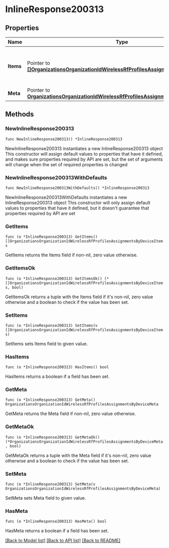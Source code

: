 # InlineResponse200313

## Properties

Name | Type | Description | Notes
------------ | ------------- | ------------- | -------------
**Items** | Pointer to [**[]OrganizationsOrganizationIdWirelessRfProfilesAssignmentsByDeviceItems**](OrganizationsOrganizationIdWirelessRfProfilesAssignmentsByDeviceItems.md) | The top-level propery containing all status data. | [optional] 
**Meta** | Pointer to [**OrganizationsOrganizationIdWirelessRfProfilesAssignmentsByDeviceMeta**](OrganizationsOrganizationIdWirelessRfProfilesAssignmentsByDeviceMeta.md) |  | [optional] 

## Methods

### NewInlineResponse200313

`func NewInlineResponse200313() *InlineResponse200313`

NewInlineResponse200313 instantiates a new InlineResponse200313 object
This constructor will assign default values to properties that have it defined,
and makes sure properties required by API are set, but the set of arguments
will change when the set of required properties is changed

### NewInlineResponse200313WithDefaults

`func NewInlineResponse200313WithDefaults() *InlineResponse200313`

NewInlineResponse200313WithDefaults instantiates a new InlineResponse200313 object
This constructor will only assign default values to properties that have it defined,
but it doesn't guarantee that properties required by API are set

### GetItems

`func (o *InlineResponse200313) GetItems() []OrganizationsOrganizationIdWirelessRfProfilesAssignmentsByDeviceItems`

GetItems returns the Items field if non-nil, zero value otherwise.

### GetItemsOk

`func (o *InlineResponse200313) GetItemsOk() (*[]OrganizationsOrganizationIdWirelessRfProfilesAssignmentsByDeviceItems, bool)`

GetItemsOk returns a tuple with the Items field if it's non-nil, zero value otherwise
and a boolean to check if the value has been set.

### SetItems

`func (o *InlineResponse200313) SetItems(v []OrganizationsOrganizationIdWirelessRfProfilesAssignmentsByDeviceItems)`

SetItems sets Items field to given value.

### HasItems

`func (o *InlineResponse200313) HasItems() bool`

HasItems returns a boolean if a field has been set.

### GetMeta

`func (o *InlineResponse200313) GetMeta() OrganizationsOrganizationIdWirelessRfProfilesAssignmentsByDeviceMeta`

GetMeta returns the Meta field if non-nil, zero value otherwise.

### GetMetaOk

`func (o *InlineResponse200313) GetMetaOk() (*OrganizationsOrganizationIdWirelessRfProfilesAssignmentsByDeviceMeta, bool)`

GetMetaOk returns a tuple with the Meta field if it's non-nil, zero value otherwise
and a boolean to check if the value has been set.

### SetMeta

`func (o *InlineResponse200313) SetMeta(v OrganizationsOrganizationIdWirelessRfProfilesAssignmentsByDeviceMeta)`

SetMeta sets Meta field to given value.

### HasMeta

`func (o *InlineResponse200313) HasMeta() bool`

HasMeta returns a boolean if a field has been set.


[[Back to Model list]](../README.md#documentation-for-models) [[Back to API list]](../README.md#documentation-for-api-endpoints) [[Back to README]](../README.md)


